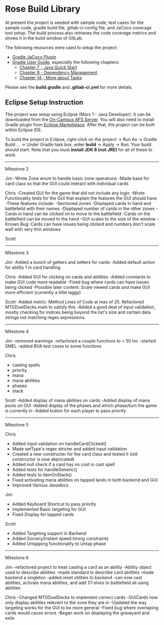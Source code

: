 # Rose Build Library 

At present the project is seeded with sample code, test cases for the sample code, gradle build file, gitlab-ci config file, and JaCoco coverage tool setup. The build process also retrieves the code coverage metrics and shows it in the build window of GitLab.

The following resources were used to setup the project:
* [Gradle JaCoco Plugin](https://docs.gradle.org/current/userguide/jacoco_plugin.html)
* [Gradle User Guide](https://docs.gradle.org/current/userguide/userguide.html), especially the following chapters:
	* [Chapter 7 - Java Quick Start](https://docs.gradle.org/current/userguide/tutorial_java_projects.html)
	* [Chapter 8 - Dependency Management](https://docs.gradle.org/current/userguide/artifact_dependencies_tutorial.html)
	* [Chapter 14 - More about Tasks](https://docs.gradle.org/current/userguide/more_about_tasks.html)

Please see the **build.gradle** and **.gitlab-ci.yml** for more detials.

## Eclipse Setup Instruction

The project was setup using Eclipse (Mars 1 - Java Developer). It can be downloaded from the [On-Campus AFS Server](http://www.rose-hulman.edu/class/csse/binaries/Eclipse/mars/). You will also need to install Gradle plugin from [Eclipse Marketplace](https://marketplace.eclipse.org/content/gradle-integration-eclipse-0). After that, the project can be built within Eclipse IDE.

To build the project in Eclipse, right-click on the project -> Run As -> Gradle Build ... -> Under Gradle task box, enter **build** -> Apply -> Run. Your build should start. Note that you must **install JDK 8 (not JRE)** for all of these to work. 


--------------------------------------------------------------------------------------------------------
Milestone 2

Jim
	-Wrote Zone enum to handle basic zone operations
	-Made base for card class so that the GUI could interact with individual cards

Chris
	-Created GUI for the game that did not include any logic
	-Wrote Functionality tests for the GUI that explain the features the GUI should have
		-These features include:
			-Sectioned zones
			-Displayed cards in hand and battlefeild with their names
			-Displayed number of cards in the other zones
			-Cards in hand can be clicked on to move to the battlefield
			-Cards on the battlefield can be moved to the hand
			-GUI scales to the size of the window
	-Known Bug: Cards can have issues being clicked and numbers don't scale well with very thin windows

Scott


--------------------------------------------------------------------------------------------------------
Milestone 3

Jim
  -Added a bunch of getters and setters for cards
  -Added default action for ability 1 in card handling

Chris
 -Added GUI for clicking on cards and abilities
 -Added constants to make GUI code more readable
 -Fixed bug where cards can have issues being clicked
 -Possible later content: Scale viewed cards and make GUI more efficient (currently a little laggy)
 
Scott
 -Added metric: Method Lines of Code at max of 25. Refactored MTGDuelDecks.main to satisfy this
 -Added a good deal of input validation, mostly checking for indices being beyond the list's size and certain data strings not matching regex expressions.

 --------------------------------------------------------------------------------------------------------
Milestone 4

Jim
 -removed warnings 
 -refactored a couple functions to < 50 loc
 -started SMEL
 -added BVA test cases to some functions

Chris
 - casting spells
 - priority
 - mana
 - mana abilities
 - phases
 - stack

Scott
 -Added display of mana abilities on cards
 -Added display of mana pools on GUI
 -Added display of the phases and which phase/turn the game is currently in
 -Added button for each player to pass priority 
 
 -----------------------------------------------------------------------------------
 Milestone 5
 
Chris
 - Added input validation on handleCardClicked()
 - Made setType's regex stricter and added input validation
 - Created a new constructer for the card class and tested it (old constructor is now depricated)
 - Added null check if a card has no cost in cast spell
 - Added tests for handleGeneric()
 - Added tests to itemOnStack()
 - Fixed activating mana abilities on tapped lands in both backend and GUI
 - Improved Various Javadocs
 
Jim
 - Added Keyboard Shortcut to pass priority
 - Implemented Basic targeting for GUI
 - Fixed Display for tapped cards
 
Scott
 - Added Targeting support in Backend
 - Added Sorcery/Instant speed timing constraints
 - Added Untapping functionality to Untap phase
 
  -----------------------------------------------------------------------------------
 Milestone 6

Jim
 -refactored project to treat casting a card as an ability
 -Ability object used to describe abilities
 -made standard to describe card abilities
 -made backend a singleton
 -added reset utilities to backend
 -can now cast abilities, activate mana abilities, and add 1/1 elves to battlefield all using abilities
 
 Chris
 -Changed MTGDuelDecks to implement correct cards
 -GUICards now only display abilities relevant to the zone they are in
 -Updated the way targeting works for the GUI to be more general
 -Fixed bug where overlaping cards would cause errors
 -Began work on displaying the graveyard and exile